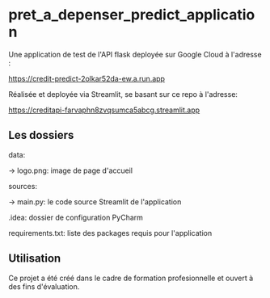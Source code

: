 # pret_a_depenser_predict_application

Une application de test de l'API flask deployée sur Google Cloud à l'adresse :

https://credit-predict-2olkar52da-ew.a.run.app

Réalisée et deployée via Streamlit, se basant sur ce repo à l'adresse:

https://creditapi-farvaphn8zvqsumca5abcg.streamlit.app

## Les dossiers

data:
  
-> logo.png: image de page d'accueil
  
sources:

-> main.py: le code source Streamlit de l'application
  
.idea: dossier de configuration PyCharm
  
requirements.txt: liste des packages requis pour l'application

## Utilisation

Ce projet a été créé dans le cadre de formation profesionnelle et ouvert à des fins d'évaluation.
